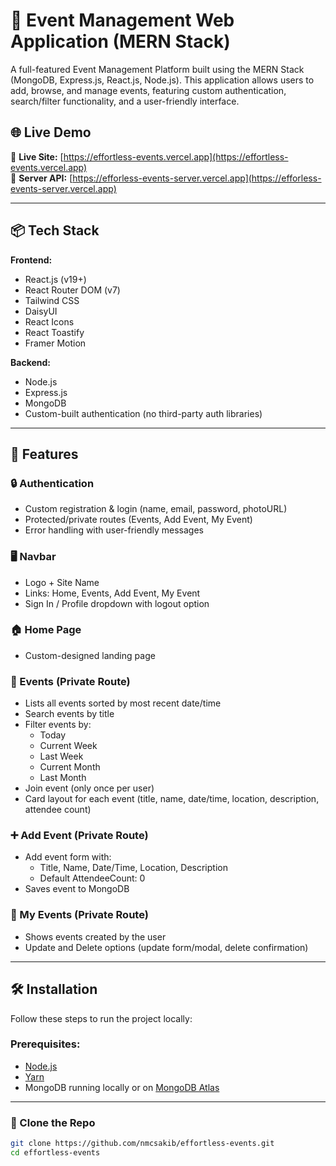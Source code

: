 # 🎉 Event Management Web Application (MERN Stack)

A full-featured Event Management Platform built using the MERN Stack (MongoDB, Express.js, React.js, Node.js). This application allows users to add, browse, and manage events, featuring custom authentication, search/filter functionality, and a user-friendly interface.

## 🌐 Live Demo

🔗 **Live Site:** [https://effortless-events.vercel.app](https://effortless-events.vercel.app)  
🔗 **Server API:** [https://efforless-events-server.vercel.app](https://efforless-events-server.vercel.app)

---

## 📦 Tech Stack

**Frontend:**
- React.js (v19+)
- React Router DOM (v7)
- Tailwind CSS
- DaisyUI
- React Icons
- React Toastify
- Framer Motion

**Backend:**
- Node.js
- Express.js
- MongoDB
- Custom-built authentication (no third-party auth libraries)

---

## 🚀 Features

### 🔒 Authentication
- Custom registration & login (name, email, password, photoURL)
- Protected/private routes (Events, Add Event, My Event)
- Error handling with user-friendly messages

### 🖥️ Navbar
- Logo + Site Name
- Links: Home, Events, Add Event, My Event
- Sign In / Profile dropdown with logout option

### 🏠 Home Page
- Custom-designed landing page

### 📅 Events (Private Route)
- Lists all events sorted by most recent date/time
- Search events by title
- Filter events by:
  - Today
  - Current Week
  - Last Week
  - Current Month
  - Last Month
- Join event (only once per user)
- Card layout for each event (title, name, date/time, location, description, attendee count)

### ➕ Add Event (Private Route)
- Add event form with:
  - Title, Name, Date/Time, Location, Description
  - Default AttendeeCount: 0
- Saves event to MongoDB

### 📂 My Events (Private Route)
- Shows events created by the user
- Update and Delete options (update form/modal, delete confirmation)

---

## 🛠️ Installation

Follow these steps to run the project locally:

### Prerequisites:
- [Node.js](https://nodejs.org/)
- [Yarn](https://classic.yarnpkg.com/en/docs/install/)
- MongoDB running locally or on [MongoDB Atlas](https://www.mongodb.com/cloud/atlas)

---

### 📁 Clone the Repo

```bash
git clone https://github.com/nmcsakib/effortless-events.git
cd effortless-events
